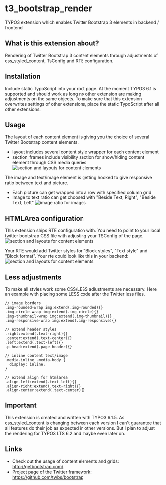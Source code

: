 t3_bootstrap_render
===================

TYPO3 extension which enables Twitter Bootstrap 3 elements in backend / frontend

## What is this extension about?
Rendering of Twitter Bootstrap 3 content elements through adjustments of css_styled_content, TsConfig and RTE configuration.

## Installation
Include static TypoScript into your root page. At the moment TYPO3 6.1 is supported and should work as long no other extension are making adjustments on the same objects.
To make sure that this extension overwrites settings of other extensions, place the static TypoScript after all other extensions.

## Usage
The layout of each content element is giving you the choice of several Twitter Bootstrap content elements.
* layout includes several content style wrapper for each content element
* section_frames include visibility section for show/hiding content element through CSS media queries
![section and layouts for content elements](https://raw.github.com/dohomi/t3_bootstrap_render/master/Documentation/Images/layout_section_frame.png)

The image and text/image element is getting hooked to give responsive ratio between text and picture.
* Each picture can get wrapped into a row with specified column grid
* Image to text ratio can get choosed with "Beside Text, Right", "Beside Text, Left"
![image ratio for images](https://raw.github.com/dohomi/t3_bootstrap_render/master/Documentation/Images/image_ratio_grid.png)

## HTMLArea configuration
This extension ships RTE configuration with. You need to point to your local twitter bootstrap CSS file with adjusting your
TSConfig of the page.
![section and layouts for content elements](https://raw.github.com/dohomi/t3_bootstrap_render/master/Documentation/Images/rte_css_pagets.png)

Your RTE would add Twitter styles for "Block styles", "Text style" and "Block format". Your rte could look like this in your backend:
![section and layouts for content elements](https://raw.github.com/dohomi/t3_bootstrap_render/master/Documentation/Images/htmlarea.png)

## Less adjustments
To make all styles work some CSS/LESS adjustments are necessary. Here an example with placing some LESS code after the Twitter less files.

    // image borders
    .img-rounded-wrap img:extend(.img-rounded){}
    .img-circle-wrap img:extend(.img-circle){}
    .img-thumbnail-wrap img:extend(.img-thumbnail){}
    .img-responsive-wrap img:extend(.img-responsive){}

    // extend header styles
    .right:extend(.text-right){}
    .center:extend(.text-center){}
    .left:extend(.text-left){}
    .p-head:extend(.page-header){}

    // inline content text/image
    .media-inline .media-body {
      display: inline;
    }

    // extend align for htmlarea
    .align-left:extend(.text-left){}
    .align-right:extend(.text-right){}
    .align-center:extend(.text-center){}


## Important
This extension is created and written with TYPO3 6.1.5. As css_styled_content is changing between each version I can't guarantee that
all features do their job as expected in other versions. But I plan to adjust the rendering for TYPO3 LTS 6.2 and maybe even later on.

## Links
* Check out the usage of content elements and grids: http://getbootstrap.com/
* Project page of the Twitter framework: https://github.com/twbs/bootstrap


